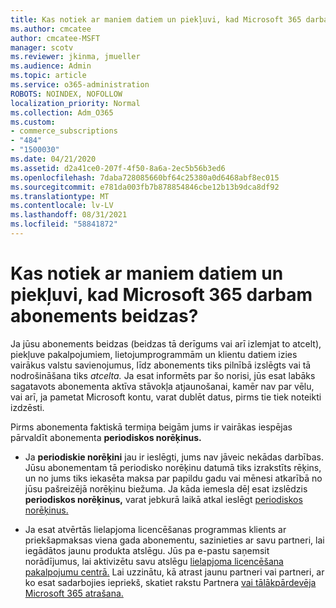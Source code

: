 ```yaml
---
title: Kas notiek ar maniem datiem un piekļuvi, kad Microsoft 365 darbam abonements beidzas?
ms.author: cmcatee
author: cmcatee-MSFT
manager: scotv
ms.reviewer: jkinma, jmueller
ms.audience: Admin
ms.topic: article
ms.service: o365-administration
ROBOTS: NOINDEX, NOFOLLOW
localization_priority: Normal
ms.collection: Adm_O365
ms.custom:
- commerce_subscriptions
- "484"
- "1500030"
ms.date: 04/21/2020
ms.assetid: d2a41ce0-207f-4f50-8a6a-2ec5b56b3ed6
ms.openlocfilehash: 7daba728085660bf64c25380a0d6468abf8ec015
ms.sourcegitcommit: e781da003fb7b878854846cbe12b13b9dca8df92
ms.translationtype: MT
ms.contentlocale: lv-LV
ms.lasthandoff: 08/31/2021
ms.locfileid: "58841872"
---
```

# <a name="what-happens-to-my-data-and-access-when-my-microsoft-365-for-business-subscription-ends"></a>Kas notiek ar maniem datiem un piekļuvi, kad Microsoft 365 darbam abonements beidzas?

Ja jūsu abonements beidzas (beidzas tā derīgums vai arī izlemjat to atcelt), piekļuve pakalpojumiem, lietojumprogrammām un klientu datiem izies vairākus valstu savienojumus, līdz abonements tiks pilnībā izslēgts vai tā nodrošināšana tiks *atcelta.* Ja esat informēts par šo norisi, jūs esat labāks sagatavots abonementa aktīva stāvokļa atjaunošanai, kamēr nav par vēlu, vai arī, ja pametat Microsoft kontu, varat dublēt datus, pirms tie tiek noteikti izdzēsti.
  
Pirms abonementa faktiskā termiņa beigām jums ir vairākas iespējas pārvaldīt abonementa **periodiskos norēķinus.**
  
- Ja **periodiskie norēķini** jau ir ieslēgti, jums nav jāveic nekādas darbības. Jūsu abonementam tā periodisko norēķinu datumā tiks izrakstīts rēķins, un no jums tiks iekasēta maksa par papildu gadu vai mēnesi atkarībā no jūsu pašreizējā norēķinu biežuma.  Ja kāda iemesla dēļ esat izslēdzis **periodiskos norēķinus,** varat jebkurā laikā atkal ieslēgt [periodiskos norēķinus.](https://docs.microsoft.com/microsoft-365/commerce/subscriptions/renew-your-subscription#turn-recurring-billing-off-or-on)

- Ja esat atvērtās lielapjoma licencēšanas programmas klients ar priekšapmaksas viena gada abonementu, sazinieties ar savu partneri, lai iegādātos jaunu produkta atslēgu. Jūs pa e-pastu saņemsit norādījumus, lai aktivizētu savu atslēgu [lielapjoma licencēšana pakalpojumu centrā.](https://go.microsoft.com/fwlink/p/?LinkID=282016) Lai uzzinātu, kā atrast jaunu partneri vai partneri, ar ko esat sadarbojies iepriekš, skatiet rakstu Partnera [vai tālākpārdevēja Microsoft 365 atrašana.](https://docs.microsoft.com/microsoft-365/admin/manage/find-your-partner-or-reseller)
